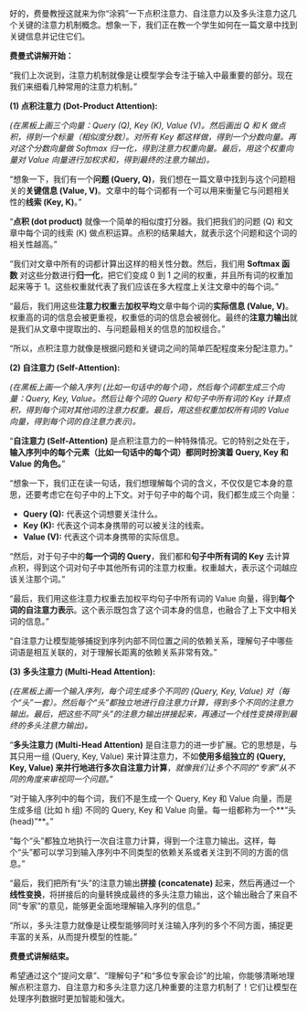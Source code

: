 好的，费曼教授这就来为你“涂鸦”一下点积注意力、自注意力以及多头注意力这几个关键的注意力机制概念。想象一下，我们正在教一个学生如何在一篇文章中找到关键信息并记住它们。

**费曼式讲解开始：**

“我们上次说到，注意力机制就像是让模型学会专注于输入中最重要的部分。现在我们来细看几种常用的注意力机制。”

**(1) 点积注意力 (Dot-Product Attention):**

_(在黑板上画三个向量：Query (Q), Key (K), Value (V)。然后画出 Q 和 K 做点积，得到一个标量（相似度分数）。对所有 Key 都这样做，得到一个分数向量。再对这个分数向量做 Softmax 归一化，得到注意力权重向量。最后，用这个权重向量对 Value 向量进行加权求和，得到最终的注意力输出)。_

“想象一下，我们有一个**问题 (Query, Q)**，我们想在一篇文章中找到与这个问题相关的**关键信息 (Value, V)**。文章中的每个词都有一个可以用来衡量它与问题相关性的**线索 (Key, K)**。”

“**点积 (dot product)** 就像一个简单的相似度打分器。我们把我们的问题 (Q) 和文章中每个词的线索 (K) 做点积运算。点积的结果越大，就表示这个问题和这个词的相关性越高。”

“我们对文章中所有的词都计算出这样的相关性分数。然后，我们用 **Softmax 函数** 对这些分数进行**归一化**，把它们变成 0 到 1 之间的权重，并且所有词的权重加起来等于 1。这些权重就代表了我们应该在多大程度上关注文章中的每个词。”

“最后，我们用这些**注意力权重**去**加权平均**文章中每个词的**实际信息 (Value, V)**。权重高的词的信息会被更重视，权重低的词的信息会被弱化。最终的**注意力输出**就是我们从文章中提取出的、与问题最相关的信息的加权组合。”

“所以，点积注意力就像是根据问题和关键词之间的简单匹配程度来分配注意力。”

**(2) 自注意力 (Self-Attention):**

_(在黑板上画一个输入序列 (比如一句话中的每个词)，然后每个词都生成三个向量：Query, Key, Value。然后让每个词的 Query 和句子中所有词的 Key 计算点积，得到每个词对其他词的注意力权重。最后，用这些权重加权所有词的 Value 向量，得到每个词的自注意力表示)。_

“**自注意力 (Self-Attention)** 是点积注意力的一种特殊情况。它的特别之处在于，**输入序列中的每个元素（比如一句话中的每个词）都同时扮演着 Query, Key 和 Value 的角色。**”

“想象一下，我们正在读一句话，我们想理解每个词的含义，不仅仅是它本身的意思，还要考虑它在句子中的上下文。对于句子中的每个词，我们都生成三个向量：

- **Query (Q):** 代表这个词想要关注什么。
- **Key (K):** 代表这个词本身携带的可以被关注的线索。
- **Value (V):** 代表这个词本身携带的实际信息。

“然后，对于句子中的**每一个词的 Query**，我们都和**句子中所有词的 Key** 去计算点积，得到这个词对句子中其他所有词的注意力权重。权重越大，表示这个词越应该关注那个词。”

“最后，我们用这些注意力权重去加权平均句子中所有词的 Value 向量，得到**每个词的自注意力表示**。这个表示既包含了这个词本身的信息，也融合了上下文中相关词的信息。”

“自注意力让模型能够捕捉到序列内部不同位置之间的依赖关系，理解句子中哪些词语是相互关联的，对于理解长距离的依赖关系非常有效。”

**(3) 多头注意力 (Multi-Head Attention):**

_(在黑板上画一个输入序列，每个词生成多个不同的 (Query, Key, Value) 对（每个“头”一套）。然后每个“头”都独立地进行自注意力计算，得到多个不同的注意力输出。最后，把这些不同“头”的注意力输出拼接起来，再通过一个线性变换得到最终的多头注意力输出)。_

“**多头注意力 (Multi-Head Attention)** 是自注意力的进一步扩展。它的思想是，与其只用一组 (Query, Key, Value) 来计算注意力，不如**使用多组独立的 (Query, Key, Value) 来并行地进行多次自注意力计算**，*就像我们让多个不同的“专家”从不同的角度来审视同一个问题。*”

“对于输入序列中的每个词，我们不是生成一个 Query, Key 和 Value 向量，而是生成多组 (比如 h 组) 不同的 Query, Key 和 Value 向量。每一组都称为一个**“头 (head)”**。”

“每个“头”都独立地执行一次自注意力计算，得到一个注意力输出。这样，每个“头”都可以学习到输入序列中不同类型的依赖关系或者关注到不同的方面的信息。”

“最后，我们把所有“头”的注意力输出**拼接 (concatenate)** 起来，然后再通过一个**线性变换**，将拼接后的向量转换成最终的多头注意力输出，这个输出融合了来自不同“专家”的意见，能够更全面地理解输入序列的信息。”

“所以，多头注意力就像是让模型能够同时关注输入序列的多个不同方面，捕捉更丰富的关系，从而提升模型的性能。”

**费曼式讲解结束。**

希望通过这个“提问文章”、“理解句子”和“多位专家会诊”的比喻，你能够清晰地理解点积注意力、自注意力和多头注意力这几种重要的注意力机制了！它们让模型在处理序列数据时更加智能和强大。